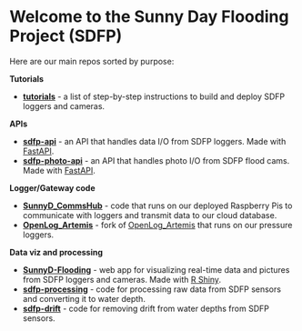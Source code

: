 # Welcome to the Sunny Day Flooding Project (SDFP)

Here are our main repos sorted by purpose:

**Tutorials**
- [**tutorials**](https://github.com/sunny-day-flooding-project/tutorials) - a list of step-by-step instructions to build and deploy SDFP loggers and cameras.

**APIs**
- [**sdfp-api**](https://github.com/sunny-day-flooding-project/sdfp-api) - an API that handles data I/O from SDFP loggers. Made with [FastAPI](https://github.com/tiangolo/fastapi).
- [**sdfp-photo-api**](https://github.com/sunny-day-flooding-project/sdfp-photo-api) - an API that handles photo I/O from SDFP flood cams. Made with [FastAPI](https://github.com/tiangolo/fastapi).

**Logger/Gateway code**
- [**SunnyD_CommsHub**](https://github.com/sunny-day-flooding-project/SunnyD_CommsHub) - code that runs on our deployed Raspberry Pis to communicate with loggers and transmit data to our cloud database.
- [**OpenLog_Artemis**](https://github.com/sunny-day-flooding-project/OpenLog_Artemis) - fork of [OpenLog_Artemis](https://github.com/sparkfun/OpenLog_Artemis) that runs on our pressure loggers.

**Data viz and processing**
- [**SunnyD-Flooding**](https://github.com/sunny-day-flooding-project/SunnyD-Flooding) - web app for visualizing real-time data and pictures from SDFP loggers and cameras. Made with [R Shiny](https://github.com/rstudio/shiny).
- [**sdfp-processing**](https://github.com/sunny-day-flooding-project/sdfp-processing) - code for processing raw data from SDFP sensors and converting it to water depth.
- [**sdfp-drift**](https://github.com/sunny-day-flooding-project/sdfp-drift) - code for removing drift from water depths from SDFP sensors.

